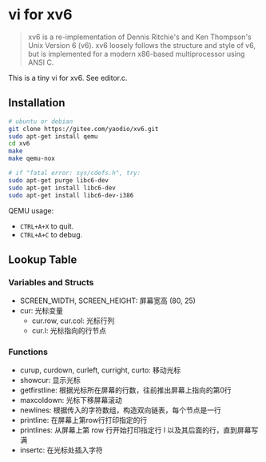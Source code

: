 # vi for xv6

> xv6 is a re-implementation of Dennis Ritchie's and Ken Thompson's Unix Version 6 (v6).  xv6 loosely follows the structure and style of v6, but is implemented for a modern x86-based multiprocessor using ANSI C.

This is a tiny vi for xv6. See editor.c.

## Installation

```bash
# ubuntu or debian
git clone https://gitee.com/yaodio/xv6.git
sudo apt-get install qemu
cd xv6
make
make qemu-nox

# if "fatal error: sys/cdefs.h", try:
sudo apt-get purge libc6-dev
sudo apt-get install libc6-dev
sudo apt-get install libc6-dev-i386
```

QEMU usage:
- `CTRL+A+X` to quit.
- `CTRL+A+C` to debug.

## Lookup Table

### Variables and Structs
- SCREEN_WIDTH, SCREEN_HEIGHT: 屏幕宽高 (80, 25)
- cur: 光标变量
    - cur.row, cur.col: 光标行列
    - cur.l: 光标指向的行节点

### Functions
- curup, curdown, curleft, curright, curto: 移动光标
- showcur: 显示光标
- getfirstline: 根据光标所在屏幕的行数，往前推出屏幕上指向的第0行
- maxcoldown: 光标下移屏幕滚动
- newlines: 根据传入的字符数组，构造双向链表，每个节点是一行
- printline: 在屏幕上第row行打印指定的行
- printlines: 从屏幕上第 row 行开始打印指定行 l 以及其后面的行，直到屏幕写满
- insertc: 在光标处插入字符